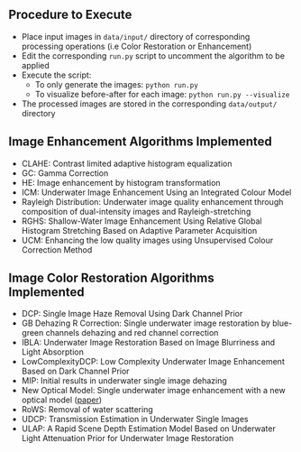 ## Procedure to Execute

- Place input images in `data/input/` directory of corresponding processing operations (i.e Color Restoration or Enhancement)
- Edit the corresponding `run.py` script to uncomment the algorithm to be applied
- Execute the script:
  - To only generate the images: `python run.py`
  - To visualize before-after for each image: `python run.py --visualize`
- The processed images are stored in the corresponding `data/output/` directory


## Image Enhancement Algorithms Implemented

- CLAHE: Contrast limited adaptive histogram equalization
- GC: Gamma Correction
- HE: Image enhancement by histogram transformation 
- ICM: Underwater Image Enhancement Using an Integrated Colour Model 
- Rayleigh Distribution: Underwater image quality enhancement through composition of dual-intensity images and Rayleigh-stretching
- RGHS: Shallow-Water Image Enhancement Using Relative Global Histogram Stretching Based on Adaptive Parameter Acquisition 
- UCM: Enhancing the low quality images using Unsupervised Colour Correction Method 

## Image Color Restoration Algorithms Implemented

- DCP: Single Image Haze Removal Using Dark Channel Prior
- GB Dehazing R Correction: Single underwater image restoration by blue-green channels dehazing and red channel correction
- IBLA: Underwater Image Restoration Based on Image Blurriness and Light Absorption 
- LowComplexityDCP: Low Complexity Underwater Image Enhancement Based on Dark Channel Prior 
- MIP: Initial results in underwater single image dehazing 
- New Optical Model: Single underwater image enhancement with a new optical model ([paper](http://www.jdl.link/doc/2011/201372615482341921_iscas2013_single_underwater_image_enhancement_with_an_improved_optical_model.pdf))
- RoWS: Removal of water scattering 
- UDCP: Transmission Estimation in Underwater Single Images 
- ULAP: A Rapid Scene Depth Estimation Model Based on Underwater Light Attenuation Prior for Underwater Image Restoration

